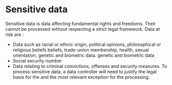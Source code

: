 # Sensitive data

Sensitive data is data affecting fundamental rights and freedoms. Their
cannot be processed without respecting a strict legal framework.
Data at risk are :
- Data such as racial or ethnic origin, political opinions, philosophical or religious beliefs
  beliefs, trade-union membership, health, sexual orientation, genetic and biometric data.
  genetic and biometric data
- Social security number
- Data relating to criminal convictions, offenses and security measures.
  To process sensitive data, a data controller will need to justify the legal basis for the
  and the most relevant exception for the processing.